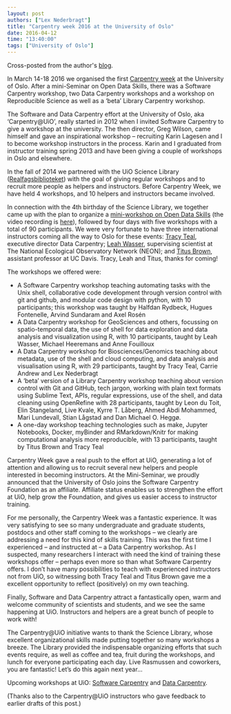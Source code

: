 ```yaml
---
layout: post
authors: ["Lex Nederbragt"]
title: "Carpentry week 2016 at the University of Oslo"
date: 2016-04-12
time: "13:40:00"
tags: ["University of Oslo"]
---
```



Cross-posted from the author's [blog](https://flxlexblog.wordpress.com/2016/04/11/carpentry-week-2016-at-the-university-of-oslo).

In March 14-18 2016 we organised the first [Carpentry
week](http://www.ub.uio.no/english/about/news-and-events/events/ureal/2016/160314carpentryweek.html) at
the University of Oslo. After a mini-Seminar on Open Data Skills, there
was a Software Carpentry workshop, two Data Carpentry workshops and a
workshop on Reproducible Science as well as a ‘beta’ Library Carpentry
workshop.

The Software and Data Carpentry effort at the University of Oslo, aka
‘Carpentry@UiO’, really started in 2012 when I invited Software
Carpentry to give a workshop at the university. The then director, Greg
Wilson, came himself and gave an inspirational workshop – recruiting
Karin Lagesen and I to become workshop instructors in the process. Karin
and I graduated from instructor training spring 2013 and have been
giving a couple of workshops in Oslo and elsewhere.

In the fall of 2014 we partnered with the UiO
Science Library
([Realfagsbiblioteket](http://www.ub.uio.no/om/organisasjon/ureal/ureal/))
with the goal of giving regular workshops and to recruit more people as
helpers and instructors. Before Carpentry Week, we have held 4
workshops, and 10 helpers and instructors became involved.

In connection with the 4th birthday of the Science Library, we together
came up with the plan to organize a [mini-workshop on Open Data
Skills](http://www.ub.uio.no/english/about/news-and-events/events/ureal/2016/160314dataskills.html)
(the video recording is
[here](https://www.youtube.com/watch?v=609bPxVfrT0)), followed by four
days with five workshops with a total of 90 participants. We were very
fortunate to have three international instructors coming all the way to
Oslo for these events: [Tracy Teal](http://idyll.org/~tracyt/),
executive director Data Carpentry; [Leah
Wasser](http://www.neonscience.org/about/staff/leah-wasser), supervising
scientist at The National Ecological Observatory Network (NEON); and
[Titus Brown](http://ivory.idyll.org), assistant professor at UC Davis.
Tracy, Leah and Titus, thanks for coming!

The workshops we offered were:

-   A Software Carpentry workshop teaching automating tasks with the
    Unix shell, collaborative code development through version control
    with git and github, and modular code design with python, with 10
    participants; this workshop was taught by Halfdan Rydbeck, Hugues
    Fontenelle, Arvind Sundaram and Axel Rosén
-   A Data Carpentry workshop for GeoSciences and others, focussing on
    spatio-temporal data, the use of shell for data exploration and data
    analysis and visualization using R, with 10 participants, taught by
    Leah Wasser, Michael Heeremans and Anne Fouilloux
-   A Data Carpentry workshop for Biosciences/Genomics teaching about
    metadata, use of the shell and cloud computing, and data analysis
    and visualisation using R, with 29 participants, taught by Tracy
    Teal, Carrie Andrew and Lex Nederbragt
-   A ‘beta’ version of a Library Carpentry workshop teaching about
    version control with Git and GitHub, tech jargon, working with plain
    text formats using Sublime Text, APIs, regular expressions, use of
    the shell, and data cleaning using OpenRefine with 28 participants,
    taught by Leon du Toit, Elin Stangeland, Live Kvale, Kyrre T.
    Låberg, Ahmed Abdi Mohammed, Mari Lundevall, Stian Lågstad and Dan
    Michael O. Heggø.
-   A one-day workshop teaching technologies such as make, Jupyter
    Notebooks, Docker, myBinder and RMarkdown/Knitr for making
    computational analysis more reproducible, with 13 participants,
    taught by Titus Brown and Tracy Teal

Carpentry Week gave a real push to the effort at UiO, generating a lot
of attention and allowing us to recruit several new helpers and people
interested in becoming instructors. At the Mini-Seminar, we proudly
announced that the University of Oslo joins the Software Carpentry
Foundation as an affiliate. Affiliate status enables us to strengthen
the effort at UiO, help grow the Foundation, and gives us easier access
to instructor training.

For me personally, the Carpentry Week was a fantastic experience. It was
very satisfying to see so many undergraduate and graduate students,
postdocs and other staff coming to the workshops – we clearly are
addressing a need for this kind of skills training. This was the first
time I experienced – and instructed at – a Data Carpentry workshop. As I
suspected, many researchers I interact with need the kind of training
these workshops offer – perhaps even more so than what Software
Carpentry offers. I don’t have many possibilities to teach with
experienced instructors not from UiO, so witnessing both Tracy Teal and
Titus Brown gave me a excellent opportunity to reflect (positively) on
my own teaching.

Finally, Software and Data Carpentry attract a fantastically open, warm
and welcome community of scientists and students, and we see the same
happening at UiO. Instructors and helpers are a great bunch of people to
work with!

The Carpentry@UiO initiative wants to thank the Science Library, whose
excellent organizational skills made putting together so many workshops
a breeze. The Library provided the indispensable organizing efforts that
such events require, as well as coffee and tea, fruit during the
workshops, and lunch for everyone participating each day. Live Rasmussen
and coworkers, you are fantastic! Let’s do this again next year…

Upcoming workshops at UiO: [Software Carpentry](http://www.ub.uio.no/english/courses/other/software-carpentry/index.html) and
[Data Carpentry](http://www.ub.uio.no/english/courses/other/data-carpentry/index.html).

(Thanks also to the Carpentry@UiO instructors who gave feedback to
earlier drafts of this post.)

